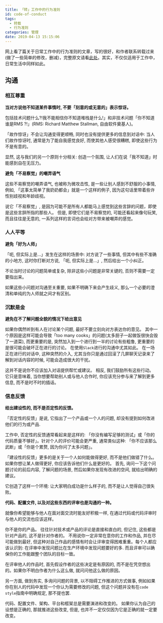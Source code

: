 ```yaml
---
title: 「转」工作中的行为准则
id: code-of-conduct
tags:
  - 转载
  - 行为准则
categories: 管理
date: 2019-04-13 15:15:06
---
```


网上看了篇关于日常工作中的行为准则的文章，写的很好，和作者联系转载过来(做了一些简单的修改，删减)，完整原文请看[此处](https://openacid.github.io/culture/code-of-conduct/)。其实，不仅仅适用于工作中，日常生活中同样如此。

## 沟通

### 相互尊重

**当对方说他不知道某件事情时, 不要「刻意的或无意的」表示惊讶。**

包括技术问题什么?!我不能相信你不知道堆栈是什么!」和非技术问题「你不知道谁是RMS ?!」(RMS: Richard Matthew Stallman, 自由软件奠基人)。

「故作惊讶」不会让沟通变得更顺畅, 同时也没有提供更多的信息到对话中: 当人们故作惊讶时, 通常是为了能自我感觉良好, 而使其他人感受很糟糕, 即使这些行为不是有意的。

显然, 这与我们的另一个原则十分相关: 创造一个氛围, 让人们在说「我不知道」时能感到自在无压力。

**避免「不易察觉」的嘲弄语气**

这些不易察觉的嘲弄语气, 也被称为微攻击性, 是一些让别人感到不舒服的小事情, 例如, 「这事太简单了我奶奶都会」就是一个这样的例子, 因为这句话里带着些许性别歧视和年龄歧视。

说它「不易察觉」, 是因为可能不是所有人都能马上感觉到这些言辞的问题，即使是这些言辞所指的那些人。 但是, 即使它们是不易察觉的, 可能还看起来像句玩笑, 而且往往是无意的, 一系列这样的言词也会给对方带来被嘲弄的感觉。

### 人人平等

**避免「好为人师」**

「呃, 但实际上是…」发生在这样的场景中: 对方说了一些事情, 但其中有些不准确的小地方, 这时你打断对方说, 「呃, 但实际上是…」, 然后给出一个小纠正。

不论当时讨论的问题简单或复杂, 除非这些小问题是非常关键的, 否则不需要一定要指出来。

如果这些小问题对沟通至关重要, 如果不明确下来会产生歧义, 那么一个必要的澄清和单纯的为人师就之间才有区别。

### 沉默是金

**避免在不了解问题全貌的情况下给出意见**

如果你偶然听到有人在讨论某个问题, 最好不要立刻向对方表达你的意见。
其中一个原因是这样可能会导致「too many cooks」的问题(太多厨子一起做饭很快会毁了一道菜), 而更重要的是, 突然加入到一个进行到一半的讨论有些粗鲁, 更重要的是很可能会破坏正在进行的讨论。 在使用`Slack`进行的沟通中尤其如此。 在一场正在进行的对话中, 这种突然的介入, 尤其当你只是通过回滚了几屏聊天记录来了解到对话内容的时候, 可能会造成很大的干扰。

这并不是说你不应该加入对话提供帮忙或建议。 相反, 我们鼓励所有这些行动。 它只是意味着, 当你想要帮助别人或与他人合作时, 你应该充分参与来了解到更多信息, 而不是时不时的插话。

### 信息反馈

**给出建设性的, 而不是否定性的反馈。**

「否定性的反馈」是说, 它指出了一个产品或一个人的问题, 却没有提到如何改进他们的行为或产品.

工作中, 否定性的反馈通常看起来是这样的: 「你没有编写足够的测试」或「你的代码质量不够好」。针对个人的评价可能会更严重, 通常类似这种: 「你不应该那么武断」或「你是个累赘, 因为你问了太多问题」。

「建设性的反馈」更多的是关于一个人如何能做得更好, 而不是他们做错了什么。 如果你想让某人做得更好, 你应该告诉他们什么是更好的。 首先, 询问一下这个问题讨论的前后内容, 了解问题的场景, 然后如果你发现有改进的空间, 就给出明确的建议。

它创造了这样一个环境: 让大家明白成功是什么样子的, 而不是让人觉得自己很失败。

**代码、配置文件, 以及对这些东西的评审也是沟通的一种。**

就像你希望能够与他人在面对面交流时能友好积极一样, 在通过代码或代码评审时与他人的交流也应该这样。

你不是你的产品。 往往针对技术或产品的评论是直接和直白的, 但记住, 这些都是针对产品的, 这不是针对作者的。 不用说你一定非常在意你的工作和作品, 并在尽可能做到最好, 但这种对自己作品的感情有时会让评审变得困难重重。每个人都应该认识到: 在评审中发现问题比在生产环境中发现问题要好的多. 而且评审可以确保你的工作能跟整个团队的目标一致。

在评审他人的作品时, 首先假设作者的这些决定是有原因的, 而不是在凭空想出的。如果你不明白作者为什么这么做, 就问问他这么做的原因。

另一方面, 做到务实, 多询问问题的背景, 以不阻碍工作推进的方式做事, 例如如果你在别人的代码中发现一个你认为需要修改的问题, 但这个问题并没有在`code style`指南中明确规定, 那不提也罢.

代码、配置文件、架构、平台和框架总是需要演进和改变的。 如果你认为自己的设想是正确的, 那就推进这些改变, 但是, 也并不一定仅仅因为它是正确的就一定要改变。
